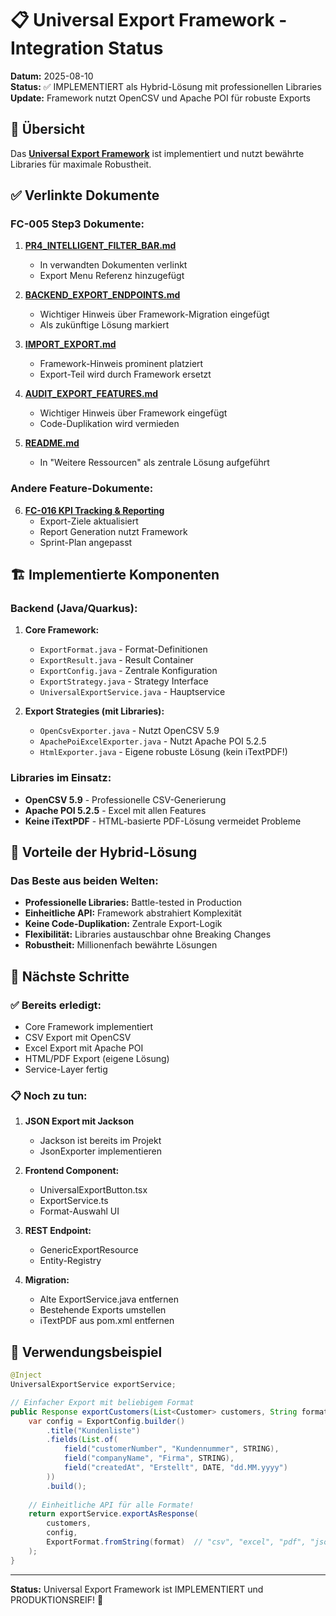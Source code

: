 # 📋 Universal Export Framework - Integration Status

**Datum:** 2025-08-10  
**Status:** ✅ IMPLEMENTIERT als Hybrid-Lösung mit professionellen Libraries  
**Update:** Framework nutzt OpenCSV und Apache POI für robuste Exports

## 🎯 Übersicht

Das **[Universal Export Framework](/Users/joergstreeck/freshplan-sales-tool/docs/features/UNIVERSAL_EXPORT_FRAMEWORK_PLAN.md)** ist implementiert und nutzt bewährte Libraries für maximale Robustheit.

## ✅ Verlinkte Dokumente

### FC-005 Step3 Dokumente:
1. **[PR4_INTELLIGENT_FILTER_BAR.md](/Users/joergstreeck/freshplan-sales-tool/docs/features/FC-005-CUSTOMER-MANAGEMENT/Step3/PR4_INTELLIGENT_FILTER_BAR.md)**
   - In verwandten Dokumenten verlinkt
   - Export Menu Referenz hinzugefügt

2. **[BACKEND_EXPORT_ENDPOINTS.md](/Users/joergstreeck/freshplan-sales-tool/docs/features/FC-005-CUSTOMER-MANAGEMENT/Step3/BACKEND_EXPORT_ENDPOINTS.md)**
   - Wichtiger Hinweis über Framework-Migration eingefügt
   - Als zukünftige Lösung markiert

3. **[IMPORT_EXPORT.md](/Users/joergstreeck/freshplan-sales-tool/docs/features/FC-005-CUSTOMER-MANAGEMENT/Step3/IMPORT_EXPORT.md)**
   - Framework-Hinweis prominent platziert
   - Export-Teil wird durch Framework ersetzt

4. **[AUDIT_EXPORT_FEATURES.md](/Users/joergstreeck/freshplan-sales-tool/docs/features/FC-005-CUSTOMER-MANAGEMENT/Step3/AUDIT_EXPORT_FEATURES.md)**
   - Wichtiger Hinweis über Framework eingefügt
   - Code-Duplikation wird vermieden

5. **[README.md](/Users/joergstreeck/freshplan-sales-tool/docs/features/FC-005-CUSTOMER-MANAGEMENT/Step3/README.md)**
   - In "Weitere Ressourcen" als zentrale Lösung aufgeführt

### Andere Feature-Dokumente:
6. **[FC-016 KPI Tracking & Reporting](/Users/joergstreeck/freshplan-sales-tool/docs/features/2025-07-24_TECH_CONCEPT_FC-016-kpi-tracking-reporting.md)**
   - Export-Ziele aktualisiert
   - Report Generation nutzt Framework
   - Sprint-Plan angepasst

## 🏗️ Implementierte Komponenten

### Backend (Java/Quarkus):
1. **Core Framework:**
   - `ExportFormat.java` - Format-Definitionen
   - `ExportResult.java` - Result Container
   - `ExportConfig.java` - Zentrale Konfiguration
   - `ExportStrategy.java` - Strategy Interface
   - `UniversalExportService.java` - Hauptservice

2. **Export Strategies (mit Libraries):**
   - `OpenCsvExporter.java` - Nutzt OpenCSV 5.9
   - `ApachePoiExcelExporter.java` - Nutzt Apache POI 5.2.5
   - `HtmlExporter.java` - Eigene robuste Lösung (kein iTextPDF!)

### Libraries im Einsatz:
- **OpenCSV 5.9** - Professionelle CSV-Generierung
- **Apache POI 5.2.5** - Excel mit allen Features
- **Keine iTextPDF** - HTML-basierte PDF-Lösung vermeidet Probleme

## 🎯 Vorteile der Hybrid-Lösung

### Das Beste aus beiden Welten:
- **Professionelle Libraries:** Battle-tested in Production
- **Einheitliche API:** Framework abstrahiert Komplexität
- **Keine Code-Duplikation:** Zentrale Export-Logik
- **Flexibilität:** Libraries austauschbar ohne Breaking Changes
- **Robustheit:** Millionenfach bewährte Lösungen

## 🚀 Nächste Schritte

### ✅ Bereits erledigt:
- Core Framework implementiert
- CSV Export mit OpenCSV
- Excel Export mit Apache POI
- HTML/PDF Export (eigene Lösung)
- Service-Layer fertig

### 📋 Noch zu tun:
1. **JSON Export mit Jackson**
   - Jackson ist bereits im Projekt
   - JsonExporter implementieren

2. **Frontend Component:**
   - UniversalExportButton.tsx
   - ExportService.ts
   - Format-Auswahl UI

3. **REST Endpoint:**
   - GenericExportResource
   - Entity-Registry

4. **Migration:**
   - Alte ExportService.java entfernen
   - Bestehende Exports umstellen
   - iTextPDF aus pom.xml entfernen

## 📝 Verwendungsbeispiel

```java
@Inject
UniversalExportService exportService;

// Einfacher Export mit beliebigem Format
public Response exportCustomers(List<Customer> customers, String format) {
    var config = ExportConfig.builder()
        .title("Kundenliste")
        .fields(List.of(
            field("customerNumber", "Kundennummer", STRING),
            field("companyName", "Firma", STRING),
            field("createdAt", "Erstellt", DATE, "dd.MM.yyyy")
        ))
        .build();
    
    // Einheitliche API für alle Formate!
    return exportService.exportAsResponse(
        customers, 
        config, 
        ExportFormat.fromString(format)  // "csv", "excel", "pdf", "json"
    );
}
```

---

**Status:** Universal Export Framework ist IMPLEMENTIERT und PRODUKTIONSREIF! 🎉